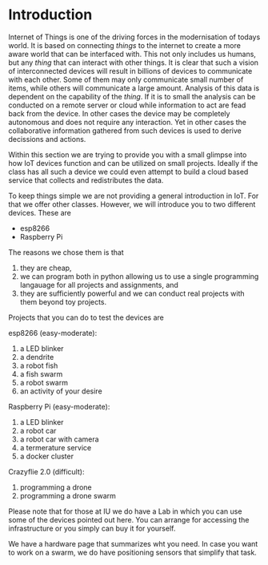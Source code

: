# Introduction


Internet of Things is one of the driving forces in the modernisation of todays world. It is based on connecting *things* to the internet to create a more aware world that can be interfaced with. This not only includes us humans, but any *thing* that can interact with other things. It is clear that such a vision of interconnected devices will result in billions of devices to communicate with each other. Some of them may only communicate small number of items, while others will communicate a large amount. Analysis of this data is dependent on the capability of the *thing*. If it is to small the analysis can be conducted on a remote server or cloud while information to act are fead back from the device. In other cases the device may be completely autonomous and does not require any interaction. Yet in other cases the collaborative information gathered from such devices is used to derive decissions and actions. 

Within this section we are trying to provide you with a small glimpse into how IoT devices function and can be utilized on small projects. Ideally if the class has all such a device we could even attempt to build a cloud based service that collects and redistributes the data. 

To keep things simple we are not providing a general introduction in IoT. For that we offer other classes. However, we will introduce you to two different devices. These are 

* esp8266
* Raspberry Pi

The reasons we chose them is that 

1. they are cheap,
2. we can program both in python allowing us to use a single programming langauage for all projects and assignments, and
2. they are sufficiently powerful and we can conduct real projects with them beyond toy projects.

Projects that you can do to test the devices are

esp8266 (easy-moderate):

1. a LED blinker
2. a dendrite
3. a robot fish
4. a fish swarm
5. a robot swarm
4. an activity of your desire

Raspberry Pi (easy-moderate):

1. a LED blinker
1. a robot car
2. a robot car with camera
3. a termerature service
4. a docker cluster

Crazyflie 2.0 (difficult):

1. programming a drone
2. programming a drone swarm

Please note that for those at IU we do have a Lab in which you can use some of the devices pointed out here.
You can arrange for accessing the infrastructure or you simply can buy it for yourself. 

We have a hardware page that summarizes wht you need. In case you want to  work on a swarm, we do have positioning sensors that simplify that task.